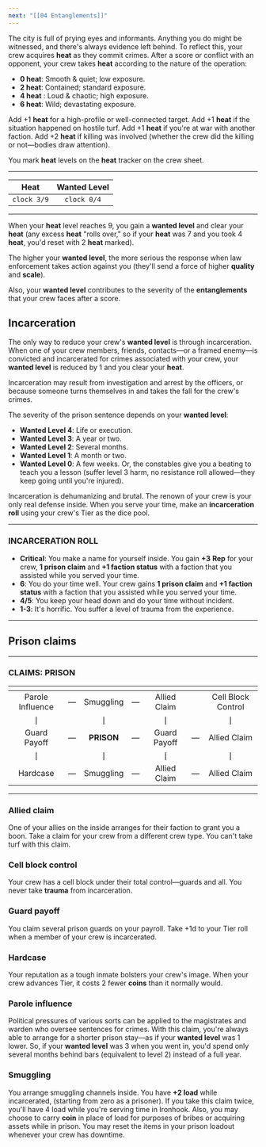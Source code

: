 ```yaml
---
next: "[[04 Entanglements]]"
---
```



The city is full of prying eyes and informants. Anything you do might be witnessed, and there's always evidence left behind. To reflect this, your crew acquires **heat** as they commit crimes. After a score or conflict with an opponent, your crew takes **heat** according to the nature of the operation:

* **0 heat**: Smooth & quiet; low exposure.
* **2 heat**: Contained; standard exposure.
* **4 heat** : Loud & chaotic; high exposure.
* **6 heat**: Wild; devastating exposure.

Add +1 **heat** for a high-profile or well-connected target. Add +1 **heat** if the situation happened on hostile turf. Add +1 **heat** if you're at war with another faction. Add +2 **heat** if killing was involved (whether the crew did the killing or not—bodies draw attention).

You mark **heat** levels on the **heat** tracker on the crew sheet.

---


|  **Heat**   | **Wanted Level** |
| :---------: | :--------------: |
| `clock 3/9` |   `clock 0/4`    |

---

When your **heat** level reaches 9, you gain a **wanted level** and clear your **heat** (any excess **heat** "rolls over," so if your **heat** was 7 and you took 4 **heat**, you'd reset with 2 **heat** marked).

The higher your **wanted level**, the more serious the response when law enforcement takes action against you (they'll send a force of higher **quality** and **scale**).

Also, your **wanted level** contributes to the severity of the **entanglements** that your crew faces after a score.

## Incarceration

The only way to reduce your crew's **wanted level** is through incarceration. When one of your crew members, friends, contacts—or a framed enemy—is convicted and incarcerated for crimes associated with your crew, your **wanted level** is reduced by 1 and you clear your **heat**.

Incarceration may result from investigation and arrest by the officers, or because someone turns themselves in and takes the fall for the crew's crimes.

The severity of the prison sentence depends on your **wanted level**:

* **Wanted Level 4**: Life or execution.
* **Wanted Level 3**: A year or two.
* **Wanted Level 2**: Several months.
* **Wanted Level 1**: A month or two.
* **Wanted Level 0**: A few weeks. Or, the constables give you a beating to teach you a lesson (suffer level 3 harm, no resistance roll allowed—they keep going until you're injured).

Incarceration is dehumanizing and brutal. The renown of your crew is your only real defense inside. When you serve your time, make an **incarceration roll** using your crew's Tier as the dice pool.

---

### INCARCERATION ROLL

* **Critical**: You make a name for yourself inside. You gain **+3** **Rep** for your crew, **1 prison claim** and **+1 faction status** with a faction that you assisted while you served your time.
* **6**: You do your time well. Your crew gains **1 prison claim** and **+1 faction status** with a faction that you assisted while you served your time.
* **4/5**: You keep your head down and do your time without incident.
* **1-3**: It's horrific. You suffer a level of trauma from the experience.

---

## Prison claims

---

### CLAIMS: PRISON

|       []()       |          |            |          |              |          |                    |
| :--------------: | :------: | :--------: | :------: | :----------: | :------: | :----------------: |
| Parole Influence | &#x2015; | Smuggling  | &#x2015; | Allied Claim |          | Cell Block Control |
|     &#x2758;     |          |  &#x2758;  |          |   &#x2758;   |          |      &#x2758;      |
|   Guard Payoff   | &#x2015; | **PRISON** | &#x2015; | Guard Payoff | &#x2015; |    Allied Claim    |
|     &#x2758;     |          |  &#x2758;  |          |   &#x2758;   |          |      &#x2758;      |
|     Hardcase     | &#x2015; | Smuggling  | &#x2015; | Allied Claim | &#x2015; |    Allied Claim    |

---

### Allied claim

One of your allies on the inside arranges for their faction to grant you a boon. Take a claim for your crew from a different crew type. You can't take turf with this claim.

### Cell block control

Your crew has a cell block under their total control—guards and all. You never take **trauma** from incarceration.

### Guard payoff

You claim several prison guards on your payroll. Take +1d to your Tier roll when a member of your crew is incarcerated.

### Hardcase

Your reputation as a tough inmate bolsters your crew's image. When your crew advances Tier, it costs 2 fewer **coins** than it normally would.

### Parole influence

Political pressures of various sorts can be applied to the magistrates and warden who oversee sentences for crimes. With this claim, you're always able to arrange for a shorter prison stay—as if your **wanted level** was 1 lower. So, if your **wanted level** was 3 when you went in, you'd spend only several months behind bars (equivalent to level 2) instead of a full year.

### Smuggling

You arrange smuggling channels inside. You have **+2 load** while incarcerated, (starting from zero as a prisoner). If you take this claim twice, you'll have 4 load while you're serving time in Ironhook. Also, you may choose to carry **coin** in place of load for purposes of bribes or acquiring assets while in prison. You may reset the items in your prison loadout whenever your crew has downtime.